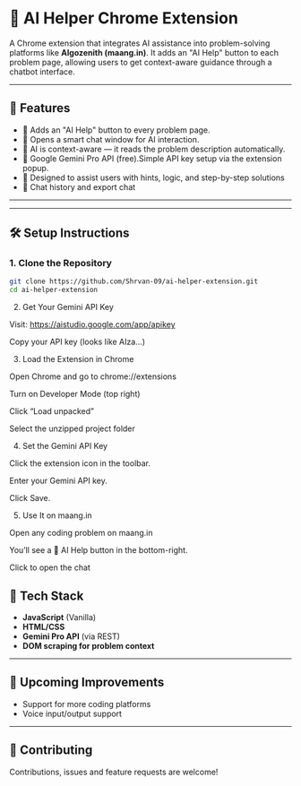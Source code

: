 # 🤖 AI Helper Chrome Extension

A Chrome extension that integrates AI assistance into problem-solving platforms like **Algozenith (maang.in)**. It adds an "AI Help" button to each problem page, allowing users to get context-aware guidance through a chatbot interface.

---

## 🚀 Features

- 🔘 Adds an "AI Help" button to every problem page.
- 💬 Opens a smart chat window for AI interaction.
- 🧠 AI is context-aware — it reads the problem description automatically.
- 🤖 Google Gemini Pro API (free).Simple API key setup via the extension popup.
- 🎯 Designed to assist users with hints, logic, and step-by-step solutions
- 📖 Chat history and export chat 
---


---

## 🛠️ Setup Instructions

### 1. Clone the Repository

```bash
git clone https://github.com/Shrvan-09/ai-helper-extension.git
cd ai-helper-extension
```

2. Get Your Gemini API Key

Visit: https://aistudio.google.com/app/apikey

Copy your API key (looks like AIza...)

3. Load the Extension in Chrome

Open Chrome and go to chrome://extensions

Turn on Developer Mode (top right)

Click “Load unpacked”

Select the unzipped project folder

4. Set the Gemini API Key

Click the extension icon in the toolbar.

Enter your Gemini API key.

Click Save.

5. Use It on maang.in

Open any coding problem on maang.in

You’ll see a 🧠 AI Help button in the bottom-right.

Click to open the chat

## 🧩 Tech Stack

- **JavaScript** (Vanilla)
- **HTML/CSS**
- **Gemini Pro API** (via REST)
- **DOM scraping for problem context** 

---

## 📌 Upcoming Improvements

- Support for more coding platforms
- Voice input/output support

---

## 🤝 Contributing

Contributions, issues and feature requests are welcome! 
